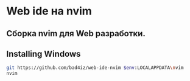 # Web ide на nvim
## Сборка nvim для Web разработки.


## Installing Windows
```bash
git https://github.com/bad4iz/web-ide-nvim $env:LOCALAPPDATA\nvim
nvim
```
